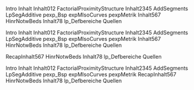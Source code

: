 Intro
Inhalt
Inhalt012
FactorialProximityStructure
Inhalt2345
AddSegments
LpSegAdditive
pexp_Bsp
expMIsoCurves
pexpMetrik
Inhalt567
HinrNotwBeds
Inhalt78
lp_Defbereiche
Quellen

Intro Inhalt Inhalt012 FactorialProximityStructure Inhalt2345 AddSegments LpSegAdditive pexp_Bsp expMIsoCurves pexpMetrik Inhalt567 HinrNotwBeds Inhalt78 lp_Defbereiche Quellen  


RecapInhalt567 HinrNotwBeds Inhalt78 lp_Defbereiche Quellen 



Intro Inhalt Inhalt012 FactorialProximityStructure Inhalt2345 AddSegments LpSegAdditive pexp_Bsp expMIsoCurves pexpMetrik RecapInhalt567 HinrNotwBeds Inhalt78 lp_Defbereiche Quellen 
